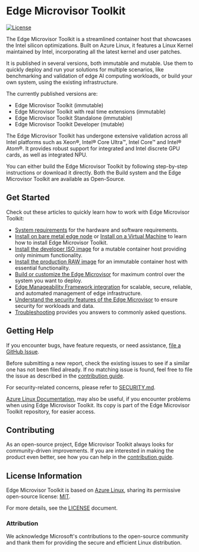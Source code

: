 # Edge Microvisor Toolkit

[![License](https://img.shields.io/badge/License-MIT-blue.svg)](./LICENSE)

The Edge Microvisor Toolkit is a streamlined container host that
showcases the Intel silicon optimizations. Built on Azure Linux, it features a
Linux Kernel maintained by Intel, incorporating all the latest kernel and user
patches.

It is published in several versions, both immutable and mutable. Use them to
quickly deploy and run your solutions for multiple scenarios, like benchmarking
and validation of edge AI computing workloads, or build your own system, using
the existing infrastructure.

The currently published versions are:

* Edge Microvisor Toolkit (immutable)
* Edge Microvisor Toolkit with real time extensions (immutable)
* Edge Microvisor Toolkit Standalone (immutable)
* Edge Microvisor Toolkit Developer (mutable)
  
The Edge Microvisor Toolkit has undergone extensive validation across all Intel
platforms such as  Xeon®, Intel® Core Ultra™, Intel Core™ and Intel® Atom®. It
provides robust support for integrated and Intel discrete GPU cards, as well as
integrated NPU.

You can either build the Edge Microvisor Toolkit by following step-by-step
instructions or download it directly. Both the Build system and the Edge Microvisor
Toolkit are available as Open-Source.

## Get Started

Check out these articles to quickly learn how to work with Edge Microvisor Toolkit:

* [System requirements](./docs/developer-guide/system-requirements.md)
  for the hardware and software requirements.
* [Install on bare metal edge node](./docs/developer-guide/get-started/installation-howto.md#baremetal-with-iso) or
  [Install on a Virtual Machine](./docs/developer-guide/get-started/installation-howto.md#virtual-machine-with-hyper-v)
  to learn how to install Edge Microvisor Toolkit.
* [Install the developer ISO image](./docs/developer-guide/get-started.md#standalone-developer-edge-node)
  for a mutable container host providing only minimum functionality.
* [Install the production RAW image]( ./docs/developer-guide/get-started.md#standalone-edge-node)
  for an immutable container host with essential functionality.
* [Build or customize the Edge Microvisor](./docs/developer-guide/get-started/building-howto.md)
  for maximum control over the system you want to deploy.
* [Edge Manageability Framework integration](./docs/developer-guide/deployment-edge-orchestrator.md)
  for scalable, secure, reliable, and automated management of edge infrastructure.
* [Understand the security features of the Edge Microvisor](./docs/developer-guide/security.md)
  to ensure security for workloads and data.
* [Troubleshooting](./docs/developer-guide/troubleshooting.md) provides you answers to commonly asked questions.

## Getting Help

If you encounter bugs, have feature requests, or need assistance,
[file a GitHub Issue](https://github.com/open-edge-platform/edge-microvisor-toolkit/issues).

Before submitting a new report, check the existing issues to see if a similar one has not
been filed already. If no matching issue is found, feel free to file the issue as described
in the [contribution guide](./docs/developer-guide/contribution.md).

For security-related concerns, please refer to [SECURITY.md](./SECURITY.md).

[Azure Linux Documentation](toolkit/docs/), may also be useful, if you encounter
problems when using Edge Microvisor Toolkit. Its copy is part of the Edge
Microvisor Toolkit repository, for easier access.

## Contributing

As an open-source project, Edge Microvisor Toolkit always looks for community-driven
improvements. If you are interested in making the product even better, see how you can
help in the [contribution guide](./docs/developer-guide/contribution.md).

## License Information

Edge Microvisor Toolkit is based on [Azure Linux](https://github.com/microsoft/azurelinux),
sharing its permissive open-source license:
[MIT](https://github.com/microsoft/azurelinux/blob/3.0/LICENSE).

For more details, see the [LICENSE](./LICENSE) document.

### Attribution

We acknowledge Microsoft's contributions to the open-source community and thank
them for providing the secure and efficient Linux distribution.
